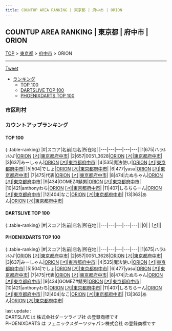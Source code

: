 ```yaml
---
title: COUNTUP AREA RANKING | 東京都 | 府中市 | ORION
---
```

## COUNTUP AREA RANKING | 東京都 | 府中市 | ORION

[TOP](/darts/rank/) > [東京都](/darts/rank/東京都/) > [府中市](/darts/rank/東京都/府中市/) > ORION

___

<a href="https://twitter.com/share?ref_src=twsrc%5Etfw" data-text="COUNTUP AREA RANKING | 東京都府中市ORION" class="twitter-share-button" data-hashtags="DARTSLIVE,PHOENIXDARTS,darts,ダーツ" data-show-count="false">Tweet</a>

* [ランキング](#カウントアップランキング)
    * [TOP 100](#top-100)
    * [DARTSLIVE TOP 100](#dartslive-top-100)
    * [PHOENIXDARTS TOP 100](#phoenixdarts-top-100)

### 市区町村

<ul>

</ul>

### カウントアップランキング

#### TOP 100



{:.table-ranking}
|#|スコア|名前|店名|所在地|
|---|---|---|---|---|
|1|675|<span class="rank-name-pd">ハラﾙﾝﾙﾝ♪</span>|<a href="/darts/rank/shops/77923.html">ORION</a> <a href="https://vs.phoenixdarts.com/jp/shop/shopDetailInfo/s_77923?s_seq=77923">[↗]</a>|<a href="/darts/rank/東京都/府中市">東京都府中市</a>|
|2|657|<span class="rank-name-pd">0051_3628</span>|<a href="/darts/rank/shops/77923.html">ORION</a> <a href="https://vs.phoenixdarts.com/jp/shop/shopDetailInfo/s_77923?s_seq=77923">[↗]</a>|<a href="/darts/rank/東京都/府中市">東京都府中市</a>|
|3|637|<span class="rank-name-pd">みーしゃん</span>|<a href="/darts/rank/shops/77923.html">ORION</a> <a href="https://vs.phoenixdarts.com/jp/shop/shopDetailInfo/s_77923?s_seq=77923">[↗]</a>|<a href="/darts/rank/東京都/府中市">東京都府中市</a>|
|4|535|<span class="rank-name-pd">魔法使い</span>|<a href="/darts/rank/shops/77923.html">ORION</a> <a href="https://vs.phoenixdarts.com/jp/shop/shopDetailInfo/s_77923?s_seq=77923">[↗]</a>|<a href="/darts/rank/東京都/府中市">東京都府中市</a>|
|5|504|<span class="rank-name-pd">でしょ</span>|<a href="/darts/rank/shops/77923.html">ORION</a> <a href="https://vs.phoenixdarts.com/jp/shop/shopDetailInfo/s_77923?s_seq=77923">[↗]</a>|<a href="/darts/rank/東京都/府中市">東京都府中市</a>|
|6|477|<span class="rank-name-pd">yasu</span>|<a href="/darts/rank/shops/77923.html">ORION</a> <a href="https://vs.phoenixdarts.com/jp/shop/shopDetailInfo/s_77923?s_seq=77923">[↗]</a>|<a href="/darts/rank/東京都/府中市">東京都府中市</a>|
|7|475|<span class="rank-name-pd">代表</span>|<a href="/darts/rank/shops/77923.html">ORION</a> <a href="https://vs.phoenixdarts.com/jp/shop/shopDetailInfo/s_77923?s_seq=77923">[↗]</a>|<a href="/darts/rank/東京都/府中市">東京都府中市</a>|
|8|474|<span class="rank-name-pd">たぬちゃん</span>|<a href="/darts/rank/shops/77923.html">ORION</a> <a href="https://vs.phoenixdarts.com/jp/shop/shopDetailInfo/s_77923?s_seq=77923">[↗]</a>|<a href="/darts/rank/東京都/府中市">東京都府中市</a>|
|9|434|<span class="rank-name-pd">GOMEZ#鯖男</span>|<a href="/darts/rank/shops/77923.html">ORION</a> <a href="https://vs.phoenixdarts.com/jp/shop/shopDetailInfo/s_77923?s_seq=77923">[↗]</a>|<a href="/darts/rank/東京都/府中市">東京都府中市</a>|
|10|421|<span class="rank-name-pd">anthonyわち</span>|<a href="/darts/rank/shops/77923.html">ORION</a> <a href="https://vs.phoenixdarts.com/jp/shop/shopDetailInfo/s_77923?s_seq=77923">[↗]</a>|<a href="/darts/rank/東京都/府中市">東京都府中市</a>|
|11|407|<span class="rank-name-pd">しろちらーん</span>|<a href="/darts/rank/shops/77923.html">ORION</a> <a href="https://vs.phoenixdarts.com/jp/shop/shopDetailInfo/s_77923?s_seq=77923">[↗]</a>|<a href="/darts/rank/東京都/府中市">東京都府中市</a>|
|12|404|<span class="rank-name-pd">なこ</span>|<a href="/darts/rank/shops/77923.html">ORION</a> <a href="https://vs.phoenixdarts.com/jp/shop/shopDetailInfo/s_77923?s_seq=77923">[↗]</a>|<a href="/darts/rank/東京都/府中市">東京都府中市</a>|
|13|363|<span class="rank-name-pd">あん</span>|<a href="/darts/rank/shops/77923.html">ORION</a> <a href="https://vs.phoenixdarts.com/jp/shop/shopDetailInfo/s_77923?s_seq=77923">[↗]</a>|<a href="/darts/rank/東京都/府中市">東京都府中市</a>|


#### DARTSLIVE TOP 100



{:.table-ranking}
|#|スコア|名前|店名|所在地|
|---|---|---|---|---|
||0|<span class="rank-name-dl"> </span>|<a href="/darts/rank/shops/.html"></a> <a href="">[↗]</a>|<a href="/darts/rank//"></a>|


#### PHOENIXDARTS TOP 100



{:.table-ranking}
|#|スコア|名前|店名|所在地|
|---|---|---|---|---|
|1|675|<span class="rank-name-pd">ハラﾙﾝﾙﾝ♪</span>|<a href="/darts/rank/shops/77923.html">ORION</a> <a href="https://vs.phoenixdarts.com/jp/shop/shopDetailInfo/s_77923?s_seq=77923">[↗]</a>|<a href="/darts/rank/東京都/府中市">東京都府中市</a>|
|2|657|<span class="rank-name-pd">0051_3628</span>|<a href="/darts/rank/shops/77923.html">ORION</a> <a href="https://vs.phoenixdarts.com/jp/shop/shopDetailInfo/s_77923?s_seq=77923">[↗]</a>|<a href="/darts/rank/東京都/府中市">東京都府中市</a>|
|3|637|<span class="rank-name-pd">みーしゃん</span>|<a href="/darts/rank/shops/77923.html">ORION</a> <a href="https://vs.phoenixdarts.com/jp/shop/shopDetailInfo/s_77923?s_seq=77923">[↗]</a>|<a href="/darts/rank/東京都/府中市">東京都府中市</a>|
|4|535|<span class="rank-name-pd">魔法使い</span>|<a href="/darts/rank/shops/77923.html">ORION</a> <a href="https://vs.phoenixdarts.com/jp/shop/shopDetailInfo/s_77923?s_seq=77923">[↗]</a>|<a href="/darts/rank/東京都/府中市">東京都府中市</a>|
|5|504|<span class="rank-name-pd">でしょ</span>|<a href="/darts/rank/shops/77923.html">ORION</a> <a href="https://vs.phoenixdarts.com/jp/shop/shopDetailInfo/s_77923?s_seq=77923">[↗]</a>|<a href="/darts/rank/東京都/府中市">東京都府中市</a>|
|6|477|<span class="rank-name-pd">yasu</span>|<a href="/darts/rank/shops/77923.html">ORION</a> <a href="https://vs.phoenixdarts.com/jp/shop/shopDetailInfo/s_77923?s_seq=77923">[↗]</a>|<a href="/darts/rank/東京都/府中市">東京都府中市</a>|
|7|475|<span class="rank-name-pd">代表</span>|<a href="/darts/rank/shops/77923.html">ORION</a> <a href="https://vs.phoenixdarts.com/jp/shop/shopDetailInfo/s_77923?s_seq=77923">[↗]</a>|<a href="/darts/rank/東京都/府中市">東京都府中市</a>|
|8|474|<span class="rank-name-pd">たぬちゃん</span>|<a href="/darts/rank/shops/77923.html">ORION</a> <a href="https://vs.phoenixdarts.com/jp/shop/shopDetailInfo/s_77923?s_seq=77923">[↗]</a>|<a href="/darts/rank/東京都/府中市">東京都府中市</a>|
|9|434|<span class="rank-name-pd">GOMEZ#鯖男</span>|<a href="/darts/rank/shops/77923.html">ORION</a> <a href="https://vs.phoenixdarts.com/jp/shop/shopDetailInfo/s_77923?s_seq=77923">[↗]</a>|<a href="/darts/rank/東京都/府中市">東京都府中市</a>|
|10|421|<span class="rank-name-pd">anthonyわち</span>|<a href="/darts/rank/shops/77923.html">ORION</a> <a href="https://vs.phoenixdarts.com/jp/shop/shopDetailInfo/s_77923?s_seq=77923">[↗]</a>|<a href="/darts/rank/東京都/府中市">東京都府中市</a>|
|11|407|<span class="rank-name-pd">しろちらーん</span>|<a href="/darts/rank/shops/77923.html">ORION</a> <a href="https://vs.phoenixdarts.com/jp/shop/shopDetailInfo/s_77923?s_seq=77923">[↗]</a>|<a href="/darts/rank/東京都/府中市">東京都府中市</a>|
|12|404|<span class="rank-name-pd">なこ</span>|<a href="/darts/rank/shops/77923.html">ORION</a> <a href="https://vs.phoenixdarts.com/jp/shop/shopDetailInfo/s_77923?s_seq=77923">[↗]</a>|<a href="/darts/rank/東京都/府中市">東京都府中市</a>|
|13|363|<span class="rank-name-pd">あん</span>|<a href="/darts/rank/shops/77923.html">ORION</a> <a href="https://vs.phoenixdarts.com/jp/shop/shopDetailInfo/s_77923?s_seq=77923">[↗]</a>|<a href="/darts/rank/東京都/府中市">東京都府中市</a>|


<div class="footer border-top border-gray-light mt-5 pt-3 text-right text-gray">
    last update : <span style="font-weight: italic" id="foot_last_modified"></span><br />
    DARTSLIVE は 株式会社ダーツライブ社 の登録商標です<br />
    PHOENIXDARTS は フェニックスダーツジャパン株式会社 の登録商標です<br />
</div>

<script src="https://cdnjs.cloudflare.com/ajax/libs/jquery.tablesorter/2.31.3/js/jquery.tablesorter.min.js" integrity="sha512-qzgd5cYSZcosqpzpn7zF2ZId8f/8CHmFKZ8j7mU4OUXTNRd5g+ZHBPsgKEwoqxCtdQvExE5LprwwPAgoicguNg==" crossorigin="anonymous" referrerpolicy="no-referrer"></script>
<link rel="stylesheet" href="https://cdnjs.cloudflare.com/ajax/libs/jquery.tablesorter/2.31.3/css/theme.default.min.css" integrity="sha512-wghhOJkjQX0Lh3NSWvNKeZ0ZpNn+SPVXX1Qyc9OCaogADktxrBiBdKGDoqVUOyhStvMBmJQ8ZdMHiR3wuEq8+w==" crossorigin="anonymous" referrerpolicy="no-referrer" />
<script>
$(function() {
    $(".table-ranking").tablesorter({sortList:[[0, 0]]});
    $("#foot_last_modified").text(formatDate(new Date(document.lastModified), 'yyyy-MM-dd HH:mm:ss'));
});
</script>

<script async src="https://platform.twitter.com/widgets.js" charset="utf-8"></script>